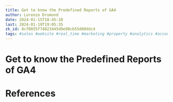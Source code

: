 ```yaml
---
title: Get to know the Predefined Reports of GA4
author: Lorenzo Drumond
date: 2024-01-15T18:45:10
last: 2024-01-19T19:05:35
zk_id: 8cf0855f74823445d9e98cb55d80ddc4
tags: #sales #website #real_time #marketing #property #analytics #account #mobile #reports #tag #ga4 #data_stream #structure #recorded #advertising #google #firebase #data
---
```



# Get to know the Predefined Reports of GA4

# References

